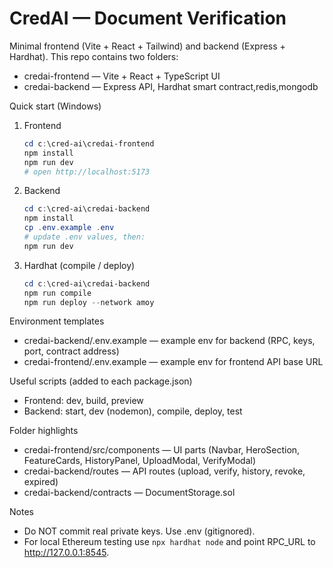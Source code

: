 # CredAI — Document Verification

Minimal frontend (Vite + React + Tailwind) and backend (Express + Hardhat). 
This repo contains two folders:

- credai-frontend — Vite + React + TypeScript UI
- credai-backend — Express API, Hardhat smart contract,redis,mongodb

Quick start (Windows)
1. Frontend
   ```powershell
   cd c:\cred-ai\credai-frontend
   npm install
   npm run dev
   # open http://localhost:5173
   ```

2. Backend
   ```powershell
   cd c:\cred-ai\credai-backend
   npm install
   cp .env.example .env
   # update .env values, then:
   npm run dev
   ```

3. Hardhat (compile / deploy)
   ```powershell
   cd c:\cred-ai\credai-backend
   npm run compile
   npm run deploy --network amoy
   ```

Environment templates
- credai-backend/.env.example — example env for backend (RPC, keys, port, contract address)
- credai-frontend/.env.example — example env for frontend API base URL

Useful scripts (added to each package.json)
- Frontend: dev, build, preview
- Backend: start, dev (nodemon), compile, deploy, test

Folder highlights
- credai-frontend/src/components — UI parts (Navbar, HeroSection, FeatureCards, HistoryPanel, UploadModal, VerifyModal)
- credai-backend/routes — API routes (upload, verify, history, revoke, expired)
- credai-backend/contracts — DocumentStorage.sol

Notes
- Do NOT commit real private keys. Use .env (gitignored).
- For local Ethereum testing use `npx hardhat node` and point RPC_URL to http://127.0.0.1:8545.



